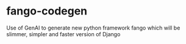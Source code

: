 # fango-codegen
Use of GenAI to generate new python framework fango which will be slimmer, simpler and faster version of Django
